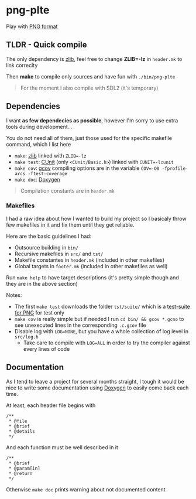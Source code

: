 # png-plte

Play with [PNG format](http://www.libpng.org/pub/png/spec/1.2/PNG-Contents.html)



## TLDR - Quick compile

The only dependency is [zlib](https://github.com/madler/zlib), feel free to change **ZLIB=-lz** in `header.mk` to link correclty

Then **make** to compile only sources and have fun with `./bin/png-plte`

> For the moment I also compile with SDL2 (it's temporary)



## Dependencies

I want **as few dependecies as possible**, however I'm sorry to use extra tools during development...

You do not need all of them, just those used for the specific makefile command, which I list here

- `make`: [zlib](https://github.com/madler/zlib) linked with `ZLIB=-lz`
- `make test`: [CUnit](http://cunit.sourceforge.net/index.html) (only `<CUnit/Basic.h>`) linked with `CUNIT=-lcunit`
- `make cov`: [gcov](https://gcc.gnu.org/onlinedocs/gcc/Gcov.html) compiling options are in the variable `COV=-O0 -fprofile-arcs -ftest-coverage`
- `make doc`: [Doxygen](https://www.doxygen.nl/manual/commands.html)

> Compilation constants are in `header.mk`



### Makefiles

I had a raw idea about how I wanted to build my project so I basicaly throw few makefiles in it and fix them until they get reliable.

Here are the basic guidelines I had:
- Outsource building in `bin/`
- Recursive makefiles in `src/` and `tst/`
- Makefile constantes in `header.mk` (included in other makefiles)
- Global targets in `footer.mk` (included in other makefiles as well)

Run `make help` to have target descriptions (it's pretty simple though and they are in the above section) 

Notes:
- The first `make test` downloads the folder `tst/suite/` which is a [test-suite for PNG](http://www.schaik.com/pngsuite/) for test only
- `make cov` is really simple but if needed I run `cd bin/ && gcov *.gcno` to see unexecuted lines in the corresponding `.c.gcov` file
- Disable log with `LOG=NONE`, but you have a whole collection of log level in `src/log.h`
  - Take care to compile with `LOG=ALL` in order to try the compiler against every lines of code


## Documentation

As I tend to leave a project for several months straight,
I tough it would be nice to write some documentation using [Doxygen](https://www.doxygen.nl/manual/commands.html)
to easily come back each time.

At least, each header file begins with
```
/**
 * @file
 * @brief
 * @details
 */
```
And each function must be well described in it
```
/**
 * @brief
 * @param[in]
 * @return
 */
```
Otherwise `make doc` prints warning about not documented content